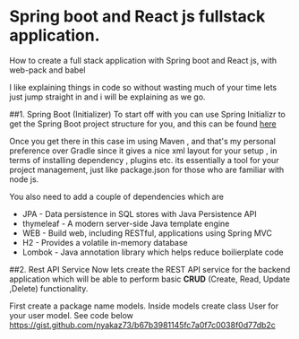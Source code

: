 # Spring boot and React js fullstack application.
How to create a full stack application with Spring boot and React js, with web-pack and babel

I like explaining things in code so without wasting much of your time lets just jump straight in and i will be explaining as we go.

##1. Spring Boot  (Initializer)
To start off with you can use Spring Initializr  to get the Spring Boot project structure for you, and this can be found [here](https://start.spring.io/)

Once you get there in this case im using Maven , and that's my personal preference over Gradle since it gives a nice xml layout for your setup , in terms of installing dependency , plugins etc. its essentially a tool for your project management, just like package.json for those who are familiar with node js.

You also need to add a couple of dependencies which are
* JPA - Data persistence in SQL stores with Java Persistence API
* thymeleaf - A modern server-side Java template engine
* WEB - Build web, including RESTful, applications using Spring MVC
* H2 - Provides a volatile in-memory database
* Lombok - Java annotation library which helps reduce boilierplate code

##2. Rest API Service
Now lets create the REST API service for the backend application which will be able to perform basic **CRUD** (Create, Read, Update ,Delete) functionality.

First create a package name models. 
Inside models create class User for your user model. See code below
https://gist.github.com/nyakaz73/b67b3981145fc7a0f7c0038f0d77db2c
